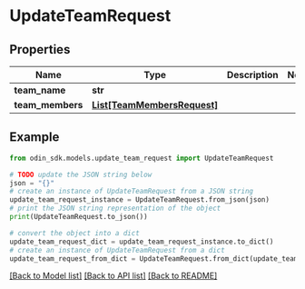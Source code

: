 # UpdateTeamRequest


## Properties

Name | Type | Description | Notes
------------ | ------------- | ------------- | -------------
**team_name** | **str** |  | 
**team_members** | [**List[TeamMembersRequest]**](TeamMembersRequest.md) |  | 

## Example

```python
from odin_sdk.models.update_team_request import UpdateTeamRequest

# TODO update the JSON string below
json = "{}"
# create an instance of UpdateTeamRequest from a JSON string
update_team_request_instance = UpdateTeamRequest.from_json(json)
# print the JSON string representation of the object
print(UpdateTeamRequest.to_json())

# convert the object into a dict
update_team_request_dict = update_team_request_instance.to_dict()
# create an instance of UpdateTeamRequest from a dict
update_team_request_from_dict = UpdateTeamRequest.from_dict(update_team_request_dict)
```
[[Back to Model list]](../README.md#documentation-for-models) [[Back to API list]](../README.md#documentation-for-api-endpoints) [[Back to README]](../README.md)


